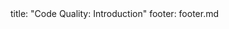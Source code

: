 <frontmatter>
title: "Code Quality: Introduction"
footer: footer.md
</frontmatter>

<include src="container-inPage-asFlat.md" boilerplate />